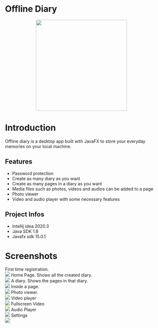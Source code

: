 # Offline Diary
<p align="center">
  <img width="300" height="300" src="photos/icon.png">
</p>

# Introduction
Offline diary is a desktop app built with JavaFX to store your everyday memories on your local machine.

## Features
- Password protection
- Create as many diary as you want
- Create as many pages in a diary as you want
- Media files such as photos, videos and audios can be added to a page
- Photo viewer
- Video and audio player with some necessary features

## Project Infos
- Intellij idea 2020.3
- Java SDK 1.8
- Javafx sdk 15.0.1

# Screenshots
First time registration.  
![](photos/sign_up.png)
Home Page. Shows all the created diary.  
![](photos/home_page.png)
A diary. Shows the pages in that diary.  
![](photos/pages.png)
Inside a page.  
![](photos/diary_page.png)
Photo viewer.  
![](photos/photo_player.png)
Video player  
![](photos/video_player.png)
Fullscreen Video  
![](photos/fullscreen_video_player.png)
Audio Player  
![](photos/audio_player.png)
Settings  
![](photos/settings.png)
